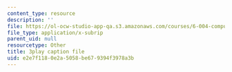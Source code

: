 ```yaml
---
content_type: resource
description: ''
file: https://ol-ocw-studio-app-qa.s3.amazonaws.com/courses/6-004-computation-structures-spring-2017/e2e7f1180e2a5058be679394f3978a3b_VkVe_wNU6RI.vtt
file_type: application/x-subrip
parent_uid: null
resourcetype: Other
title: 3play caption file
uid: e2e7f118-0e2a-5058-be67-9394f3978a3b
---
```

